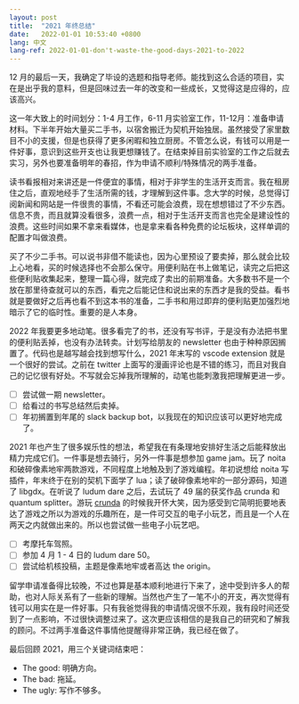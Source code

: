 ```yaml
---
layout: post
title:  "2021 年终总结"
date:   2022-01-01 10:53:40 +0800
lang: 中文
lang-ref: 2022-01-01-don't-waste-the-good-days-2021-to-2022
---
```


12 月的最后一天，我确定了毕设的选题和指导老师。能找到这么合适的项目，实在是出乎我的意料，但是回味过去一年的改变和一些成长，又觉得这是应得的，应该高兴。

这一年大致上的时间划分：1-4 月工作，6-11 月实验室工作，11-12月：准备申请材料。下半年开始大量买二手书，以宿舍搬迁为契机开始独居。虽然接受了家里数目不小的支援，但是也获得了更多闲暇和独立厨房。不管怎么说，有钱可以用是一件好事，意识到这些开支也让我更想赚钱了。在结束掉目前实验室的工作之后就去实习，另外也要准备明年的春招，作为申请不顺利/特殊情况的两手准备。

读书看报相对来讲还是一件便宜的事情，相对于非学生的生活开支而言。我在租房住之后，直观地经手了生活所需的钱，才理解到这件事。念大学的时候，总觉得订阅新闻和网站是一件很贵的事情，不看还可能会浪费，现在想想错过了不少东西。信息不贵，而且就算没看很多，浪费一点，相对于生活开支而言也完全是建设性的浪费。这些时间如果不拿来看媒体，也是拿来看各种免费的论坛板块，这样单调的配置才叫做浪费。

买了不少二手书。可以说书非借不能读也，因为心里预设了要卖掉，那么就会比较上心地看，买的时候选择也不会那么保守。用便利贴在书上做笔记，读完之后把这些便利贴收集起来，整理一篇心得，就完成了卖出的前期准备。大多数书不是一个放在那里待查就可以的东西，看完之后能记住和说出来的东西才是我的受益。看书就是要做好之后再也看不到这本书的准备，二手书和用过即弃的便利贴更加强烈地暗示了它的临时性。重要的是人本身。

2022 年我要更多地动笔。很多看完了的书，还没有写书评，于是没有办法把书里的便利贴丢掉，也没有办法转卖。计划写给朋友的 newsletter 也由于种种原因搁置了。代码也是越写越会找到想写什么，2021 年末写的 vscode extension 就是一个很好的尝试。之前在 twitter 上面写的漫画评论也是不错的练习，而且对我自己的记忆很有好处。不写就会忘掉我所理解的，动笔也能刺激我把理解更进一步。

- [ ] 尝试做一期 newsletter。
- [ ] 给看过的书写总结然后卖掉。
- [ ] 年初搁置到年尾的 slack backup bot，以我现在的知识应该可以更好地完成了。

2021 年也产生了很多娱乐性的想法，希望我在有条理地安排好生活之后能释放出精力完成它们。一件事是想去骑行，另外一件事是想参加 game jam。玩了 noita 和破碎像素地牢两款游戏，不同程度上地触及到了游戏编程。年初说想给 noita 写插件，年末终于在别的契机下面学了 lua；读了破碎像素地牢的一部分源码，知道了 libgdx。在听说了 ludum dare 之后，去试玩了 49 届的获奖作品 crunda 和 quantum splitter。游玩 [crunda](https://ldjam.com/events/ludum-dare/49/crunda) 的时候我开怀大笑，因为感受到它简明扼要地表达了游戏之所以为游戏的乐趣所在，是一件可交互的电子小玩艺，而且是一个人在两天之内就做出来的。所以也尝试做一些电子小玩艺吧。

- [ ] 考摩托车驾照。
- [ ] 参加 4 月 1 - 4 日的 ludum dare 50。
- [ ] 尝试给机核投稿，主题是像素地牢或者高达 the origin。

留学申请准备得比较晚，不过也算是基本顺利地进行下来了，途中受到许多人的帮助，也对人际关系有了一些新的理解。当然也产生了一笔不小的开支，再次觉得有钱可以用实在是一件好事。只有我爸觉得我的申请情况很不乐观，我有段时间还受到了一点影响，不过很快调整过来了。这次更应该相信的是我自己的研究和了解我的顾问。不过两手准备这件事情他提醒得非常正确，我已经在做了。

最后回顾 2021，用三个关键词结束吧：

- The good: 明确方向。
- The bad: 拖延。
- The ugly: 写作不够多。

